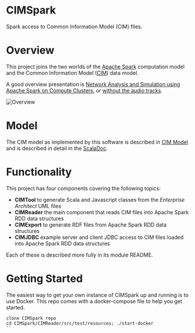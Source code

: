 CIMSpark
======

Spark access to Common Information Model (CIM) files.

# Overview

This project joins the two worlds of the
[Apache Spark](https://en.wikipedia.org/wiki/Apache_Spark) computation model and the
Common Information Model ([CIM](https://en.wikipedia.org/wiki/Common_Information_Model_(electricity))) data model.


A good overview presentation is [Network Analysis and Simulation using Apache Spark on Compute Clusters](https://derrickoswald.github.io/CIMSparkPresentation/index.html?audio), or [without the audio tracks](https://derrickoswald.github.io/CIMSparkPresentation).

![Overview](https://cdn.jsdelivr.net/gh/derrickoswald/CIMSpark@master/img/Overview.svg "Overview diagram")


# Model

The CIM model as implemented by this software is described in [CIM Model](Model.md)
and is described in detail in the [ScalaDoc](https://derrickoswald.github.io/CIMSpark).

# Functionality

This project has four components covering the following topics:

- __CIMTool__ to generate Scala and Javascript classes from the *Enterprise Architect* UML files
- __CIMReader__ the main component that reads CIM files into Apache Spark RDD data structures
- __CIMExport__ to generate RDF files from Apache Spark RDD data structures
- __CIMJDBC__ example server and client JDBC access to CIM files loaded into Apache Spark RDD data structures

Each of these is described more fully in its module README.

# Getting Started

The easiest way to get your own instance of CIMSpark up and running is to use Docker. This repo comes with a docker-compose file to help you get started. 

```
clone CIMSpark repo
cd CIMSpark/CIMReader/src/test/resources; ./start-docker
``

